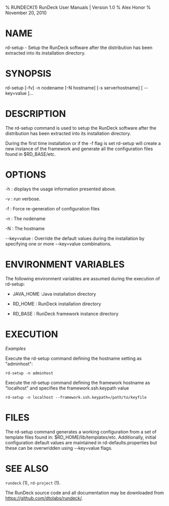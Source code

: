 % RUNDECK(1) RunDeck User Manuals | Version 1.0
% Alex Honor
% November 20, 2010

# NAME

rd-setup - Setup the RunDeck software after the distribution has been extracted into its installation directory.

# SYNOPSIS

rd-setup [-fv] -n nodename [-N hostname] [-s serverhostname] [ \--key=value ]...

# DESCRIPTION

The rd-setup command is used to setup the RunDeck software after the distribution has been extracted into its installation directory.

During the first time installation or if the -f flag is set rd-setup
will create a new instance of the framework and generate all the
configuration files found in $RD_BASE/etc.

# OPTIONS

-h
: displays the usage information presented above.

-v
: run verbose.

-f
: Force re-generation of configuration files

-n
: The nodename

-N
: The hostname

\--key=value
: Override the default values during the installation by specifying one or more \--key=value combinations.

# ENVIRONMENT VARIABLES #

The following environment variables are assumed during the execution
of rd-setup:

* JAVA_HOME
:Java installation directory

* RD_HOME
: RunDeck installation directory

* RD_BASE
: RunDeck framework instance directory

# EXECUTION #

*Examples*

Execute the rd-setup command defining the hostname setting as
"adminhost":

    rd-setup -n adminhost

Execute the rd-setup command defining the framework hostname as
"localhost" and specifies the framework.ssh.keypath value

    rd-setup -n localhost --framework.ssh.keypath=/path/to/keyfile

# FILES #

The rd-setup command generates a working configuration from a set of
template files found in: $RD_HOME/lib/templates/etc. Additionally,
initial configuration default values are maintained in
rd-defaults.properties but these can be overwridden using
\--key=value flags.

# SEE ALSO

`rundeck` (1), `rd-project` (1).

The RunDeck source code and all documentation may be downloaded from
<https://github.com/dtolabs/rundeck/>.
